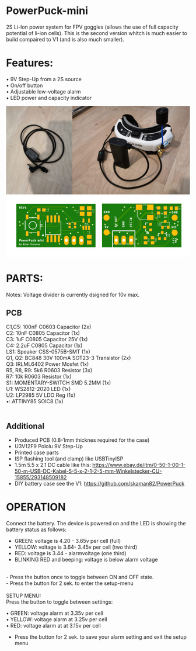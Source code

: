 # PowerPuck-mini
2S Li-Ion power system for FPV goggles (allows the use of full capacity potential of li-ion cells). This is the second version whitch is much easier to build compaired to V1 (and is also much smaller).

# Features:
• 9V Step-Up from a 2S source <br>
• On/off button<br>
• Adjustable low-voltage alarm<br>
• LED power and capacity indicator<br>

<img src="https://raw.githubusercontent.com/skaman82/PowerPuck-mini/master/img/PP.jpg"/>
<img src="https://raw.githubusercontent.com/skaman82/PowerPuck-mini/master/img/pcbs.jpg"/>


# PARTS:
Notes: Voltage divider is currently dsigned for 10v max. <br>

## PCB
C1,C5: 		100nF C0603 Capacitor (2x)<br>
C2: 		10nF C0805 Capacitor (1x)<br>
C3: 		1uF C0805 Capacitor 25V (1x)<br>
C4: 		2.2uF C0805 Capacitor (1x)<br>
LS1: 		Speaker CSS-0575B-SMT (1x)<br>
Q1, Q2:		BC848 30V 100mA SOT23-3 Transistor (2x)<br>
Q3: 		IRLML6402 Power Mosfet (1x)<br>
R5, R8, R9:	5k6 R0603 Resistor (3x)<br>
R7: 		10k R0603 Resistor (1x)<br>
S1: 		MOMENTARY-SWITCH SMD 5.2MM (1x)<br>
U1: 		WS2812-2020 LED (1x)<br>
U2: 		LP2985 5V LDO Reg (1x)<br>
•: 		ATTINY85 SOIC8 (1x)<br><br>

## Additional
+ Produced PCB (0.8-1mm thicknes required for the case)<br>
+ U3V12F9		Pololu 9V Step-Up<br>
+ Printed case parts<br>
+ ISP flashing tool (and clamp) like USBTinyISP<br>
+ 1.5m 5.5 x 2.1 DC cable like this: https://www.ebay.de/itm/0-50-1-00-1-50-m-USB-DC-Kabel-5-5-x-2-1-2-5-mm-Winkelstecker-CU-15855/293148509182<br>
+ DIY battery case see the V1: https://github.com/skaman82/PowerPuck<br>


# OPERATION
Connect the battery. The device is powered on and the LED is showing the battery status as follows: <br>
+ GREEN: voltage is 4.20 - 3.65v per cell (full)<br>
+ YELLOW: voltage is 3.64- 3.45v per cell (two third)<br>
+ RED: voltage is 3.44 - alarmvoltage (one third)<br>
+ BLINKING RED and beeping: voltage is below alarm voltage<br>
<br>
- Press the button once to toggle between ON and OFF state.<br>
- Press the button for 2 sek. to enter the setup-menu<br>
<br>
SETUP MENU:<br>
Press the button to toggle between settings:<br>

• GREEN: voltage alarm at 3.35v per cell<br>
• YELLOW: voltage alarm at 3.25v per cell<br>
• RED: voltage alarm at at 3.15v per cell<br>
- Press the button for 2 sek. to save your alarm setting and exit the setup menu <br>
